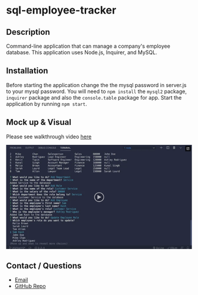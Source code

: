 # sql-employee-tracker

## Description

Command-line application that can manage a company's employee database. This application uses Node.js, Inquirer, and MySQL.

## Installation

Before starting the application change the the mysql password in server.js to your mysql password. You will need to `npm install` the `mysql2` package, `inquirer` package and also the `console.table` package for app. Start the application by running `npm start`.

## Mock up & Visual

Please see walkthrough video [here]()

![example image](./images/12-sql-homework-video-thumbnail.png)

## Contact / Questions

- [Email](elorrainemitchell@gmail.com)
- [GitHub Repo](https://github.com/ericaLorraineMitchell/sql-employee-tracker.git)
